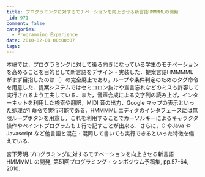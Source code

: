 ```yaml
---
title: プログラミングに対するモチベーションを向上させる新言語HMMMMLの開発
_id: 971
comment: false
categories:
  - Programming Experience
date: 2010-02-01 00:00:07
tags:
---
```


[](https://www.youtube.com/watch?v=HJH3q3E3ab0 "プログラミングに対するモチベーションを向上させる新言語HMMMML")
<!--more-->

本稿では，プログラミングに対して後ろ向きになっている学生のモチベーションを高めることを目的として新言語をデザイン・実装した．提案言語HMMMML がまず目指したのは｛｝の完全廃止であり，ループや条件判定のためのタグ命令を用意した．提案システムではセミコロン抜けや宣言忘れなどのミスも許容して実行されるよう工夫している．また，音声合成による文字列の読み上げ，インターネットを利用した検索や翻訳，MIDI 音の出力，Google マップの表示といった処理が1 命令で実行可能である．HMMMML エディタのインタフェースには無限ループボタンを用意し，これを利用することでカーソルキーによるキャラクタ操作やペイントプログラムも１行で記すことが出来る．さらに，C やJava やJavascript など他言語と混在・混同して書いても実行できるといった特徴を備えている．

宮下芳明.プログラミングに対するモチベーションを向上させる新言語 HMMMML の開発, 第51回プログラミング・シンポジウム予稿集, pp.57-64, 2010.
